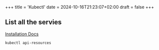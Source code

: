 +++
title = 'Kubectl'
date = 2024-10-16T21:23:07+02:00
draft = false
+++


## List all the servies 
[Installation Docs](https://kubernetes.io/docs/tasks/tools/install-kubectl-linux/#install-kubectl-binary-with-curl-on-linux)

```bash 
kubectl api-resources
```
